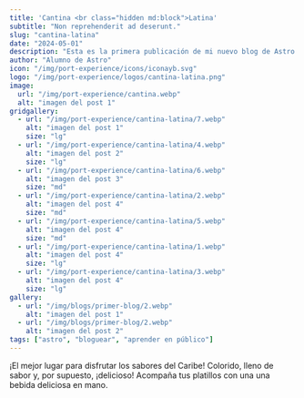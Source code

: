 ```yaml
---
title: 'Cantina <br class="hidden md:block">Latina'
subtitle: "Non reprehenderit ad deserunt."
slug: "cantina-latina"
date: "2024-05-01"
description: "Esta es la primera publicación de mi nuevo blog de Astro."
author: "Alumno de Astro"
icon: "/img/port-experience/icons/iconayb.svg"
logo: "/img/port-experience/logos/cantina-latina.png"
image:
  url: "/img/port-experience/cantina.webp"
  alt: "imagen del post 1"
gridgallery:
  - url: "/img/port-experience/cantina-latina/7.webp"
    alt: "imagen del post 1"
    size: "lg"
  - url: "/img/port-experience/cantina-latina/4.webp"
    alt: "imagen del post 2"
    size: "lg"
  - url: "/img/port-experience/cantina-latina/6.webp"
    alt: "imagen del post 3"
    size: "md"
  - url: "/img/port-experience/cantina-latina/2.webp"
    alt: "imagen del post 4"
    size: "md"
  - url: "/img/port-experience/cantina-latina/5.webp"
    alt: "imagen del post 4"
    size: "md"
  - url: "/img/port-experience/cantina-latina/1.webp"
    alt: "imagen del post 4"
    size: "lg"
  - url: "/img/port-experience/cantina-latina/3.webp"
    alt: "imagen del post 4"
    size: "lg"
gallery:
  - url: "/img/blogs/primer-blog/2.webp"
    alt: "imagen del post 1"
  - url: "/img/blogs/primer-blog/2.webp"
    alt: "imagen del post 2"
tags: ["astro", "bloguear", "aprender en público"]
---
```


¡El mejor lugar para disfrutar los sabores del Caribe! Colorido, lleno de sabor y, por supuesto, ¡delicioso! Acompaña tus platillos con una una bebida deliciosa&nbsp;en&nbsp;mano.
